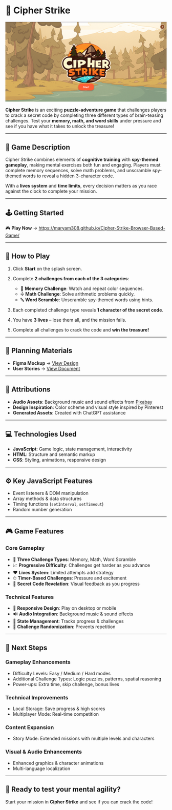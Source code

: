 # 🔐 Cipher Strike

![SplashScreen Screenshot](./assets/images/cipher-strike-splash.png)

**Cipher Strike** is an exciting **puzzle-adventure game** that challenges players to crack a secret code by completing three different types of brain-teasing challenges. Test your **memory, math, and word skills** under pressure and see if you have what it takes to unlock the treasure!

---

## 📖 Game Description

Cipher Strike combines elements of **cognitive training** with **spy-themed gameplay**, making mental exercises both fun and engaging. Players must complete memory sequences, solve math problems, and unscramble spy-themed words to reveal a hidden 3-character code.

With a **lives system** and **time limits**, every decision matters as you race against the clock to complete your mission.

---

## 🕹️ Getting Started

🎮 **Play Now** → https://maryam308.github.io/Cipher-Strike-Browser-Based-Game/

---

## 📌 How to Play

1. Click **Start** on the splash screen.
2. Complete **2 challenges from each of the 3 categories**:

   - 🧠 **Memory Challenge**: Watch and repeat color sequences.
   - ➗ **Math Challenge**: Solve arithmetic problems quickly.
   - 🔤 **Word Scramble**: Unscramble spy-themed words using hints.

3. Each completed challenge type reveals **1 character of the secret code**.
4. You have **3 lives** – lose them all, and the mission fails.
5. Complete all challenges to crack the code and **win the treasure!**

---

## 🎨 Planning Materials

- **Figma Mockup** → [View Design](https://www.figma.com/design/1FPi0f9JVIr6x0SqNRsBqQ/Cipher-Strike?node-id=0-1&t=wCcHAZdeQoO9GHku-1)
- **User Stories** → [View Document](https://drive.google.com/file/d/17BnEYRopcnbbCRs0Vxl3io79VY6TJ32-/view?usp=sharing)

---

## 🎵 Attributions

- **Audio Assets**: Background music and sound effects from [Pixabay](https://pixabay.com/)
- **Design Inspiration**: Color scheme and visual style inspired by Pinterest
- **Generated Assets**: Created with ChatGPT assistance

---

## 💻 Technologies Used

- **JavaScript**: Game logic, state management, interactivity
- **HTML**: Structure and semantic markup
- **CSS**: Styling, animations, responsive design

---

## ⚙️ Key JavaScript Features

- Event listeners & DOM manipulation
- Array methods & data structures
- Timing functions (`setInterval`, `setTimeout`)
- Random number generation

---

## 🎮 Game Features

### Core Gameplay

- 🧩 **Three Challenge Types**: Memory, Math, Word Scramble
- 📈 **Progressive Difficulty**: Challenges get harder as you advance
- ❤️ **Lives System**: Limited attempts add strategy
- ⏱ **Timer-Based Challenges**: Pressure and excitement
- 🔑 **Secret Code Revelation**: Visual feedback as you progress

### Technical Features

- 📱 **Responsive Design**: Play on desktop or mobile
- 🔊 **Audio Integration**: Background music & sound effects
- 🔄 **State Management**: Tracks progress & challenges
- 🎲 **Challenge Randomization**: Prevents repetition

---

## 🚀 Next Steps

### Gameplay Enhancements

- Difficulty Levels: Easy / Medium / Hard modes
- Additional Challenge Types: Logic puzzles, patterns, spatial reasoning
- Power-ups: Extra time, skip challenge, bonus lives

### Technical Improvements

- Local Storage: Save progress & high scores
- Multiplayer Mode: Real-time competition

### Content Expansion

- Story Mode: Extended missions with multiple levels and characters

### Visual & Audio Enhancements

- Enhanced graphics & character animations
- Multi-language localization

---

## 🧠 Ready to test your mental agility?

Start your mission in **Cipher Strike** and see if you can crack the code!
